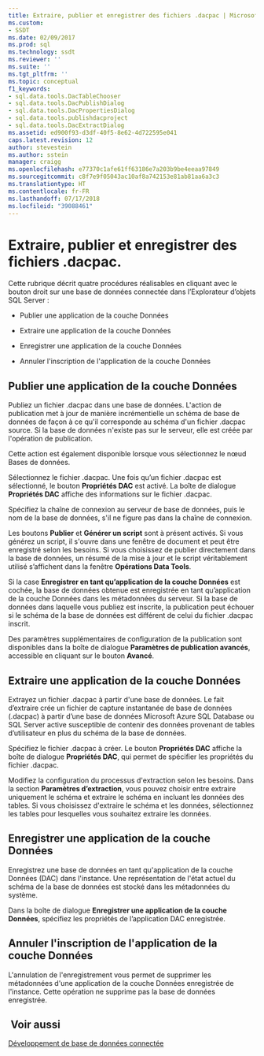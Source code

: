 ```yaml
---
title: Extraire, publier et enregistrer des fichiers .dacpac | Microsoft Docs
ms.custom:
- SSDT
ms.date: 02/09/2017
ms.prod: sql
ms.technology: ssdt
ms.reviewer: ''
ms.suite: ''
ms.tgt_pltfrm: ''
ms.topic: conceptual
f1_keywords:
- sql.data.tools.DacTableChooser
- sql.data.tools.DacPublishDialog
- sql.data.tools.DacPropertiesDialog
- sql.data.tools.publishdacproject
- sql.data.tools.DacExtractDialog
ms.assetid: ed900f93-d3df-40f5-8e62-4d722595e041
caps.latest.revision: 12
author: stevestein
ms.author: sstein
manager: craigg
ms.openlocfilehash: e77370c1afe61ff63186e7a203b9be4eeaa97849
ms.sourcegitcommit: c8f7e9f05043ac10af8a742153e81ab81aa6a3c3
ms.translationtype: HT
ms.contentlocale: fr-FR
ms.lasthandoff: 07/17/2018
ms.locfileid: "39088461"
---
```

# <a name="extract-publish-and-register-dacpac-files"></a>Extraire, publier et enregistrer des fichiers .dacpac.
Cette rubrique décrit quatre procédures réalisables en cliquant avec le bouton droit sur une base de données connectée dans l’Explorateur d’objets SQL Server :  
  
-   Publier une application de la couche Données  
  
-   Extraire une application de la couche Données  
  
-   Enregistrer une application de la couche Données  
  
-   Annuler l'inscription de l'application de la couche Données  
  
## <a name="publish-data-tier-application"></a>Publier une application de la couche Données  
Publiez un fichier .dacpac dans une base de données. L'action de publication met à jour de manière incrémentielle un schéma de base de données de façon à ce qu'il corresponde au schéma d'un fichier .dacpac source. Si la base de données n'existe pas sur le serveur, elle est créée par l'opération de publication.  
  
Cette action est également disponible lorsque vous sélectionnez le nœud Bases de données.  
  
Sélectionnez le fichier .dacpac. Une fois qu’un fichier .dacpac est sélectionné, le bouton **Propriétés DAC** est activé. La boîte de dialogue **Propriétés DAC** affiche des informations sur le fichier .dacpac.  
  
Spécifiez la chaîne de connexion au serveur de base de données, puis le nom de la base de données, s'il ne figure pas dans la chaîne de connexion.  
  
Les boutons **Publier** et **Générer un script** sont à présent activés. Si vous générez un script, il s'ouvre dans une fenêtre de document et peut être enregistré selon les besoins. Si vous choisissez de publier directement dans la base de données, un résumé de la mise à jour et le script véritablement utilisé s’affichent dans la fenêtre **Opérations Data Tools**.  
  
Si la case **Enregistrer en tant qu’application de la couche Données** est cochée, la base de données obtenue est enregistrée en tant qu’application de la couche Données dans les métadonnées du serveur. Si la base de données dans laquelle vous publiez est inscrite, la publication peut échouer si le schéma de la base de données est différent de celui du fichier .dacpac inscrit.  
  
Des paramètres supplémentaires de configuration de la publication sont disponibles dans la boîte de dialogue **Paramètres de publication avancés**, accessible en cliquant sur le bouton **Avancé**.  
  
## <a name="extract-data-tier-application"></a>Extraire une application de la couche Données  
Extrayez un fichier .dacpac à partir d'une base de données. Le fait d’extraire crée un fichier de capture instantanée de base de données (.dacpac) à partir d’une base de données Microsoft Azure SQL Database ou SQL Server active susceptible de contenir des données provenant de tables d’utilisateur en plus du schéma de la base de données.  
  
Spécifiez le fichier .dacpac à créer. Le bouton **Propriétés DAC** affiche la boîte de dialogue **Propriétés DAC**, qui permet de spécifier les propriétés du fichier .dacpac.  
  
Modifiez la configuration du processus d'extraction selon les besoins. Dans la section **Paramètres d’extraction**, vous pouvez choisir entre extraire uniquement le schéma et extraire le schéma en incluant les données des tables. Si vous choisissez d'extraire le schéma et les données, sélectionnez les tables pour lesquelles vous souhaitez extraire les données.  
  
## <a name="register-data-tier-application"></a>Enregistrer une application de la couche Données  
Enregistrez une base de données en tant qu'application de la couche Données (DAC) dans l'instance. Une représentation de l'état actuel du schéma de la base de données est stocké dans les métadonnées du système.  
  
Dans la boîte de dialogue **Enregistrer une application de la couche Données**, spécifiez les propriétés de l’application DAC enregistrée.  
  
## <a name="unregister-data-tier-application"></a>Annuler l'inscription de l'application de la couche Données  
L'annulation de l'enregistrement vous permet de supprimer les métadonnées d'une application de la couche Données enregistrée de l'instance. Cette opération ne supprime pas la base de données enregistrée.  
  
## <a name="see-also"></a> Voir aussi  
[Développement de base de données connectée](../ssdt/connected-database-development.md)  
  
